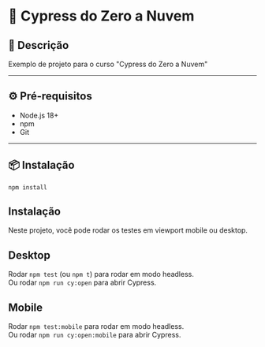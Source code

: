 # 🧪 Cypress do Zero a Nuvem

## 📘 Descrição

Exemplo de projeto para o curso "Cypress do Zero a Nuvem"

---

## ⚙️ Pré-requisitos

- Node.js 18+
- npm
- Git
---

## 📦 Instalação

`npm install`

## Instalação
Neste projeto, você pode rodar os testes em viewport mobile ou desktop.

## Desktop
Rodar `npm test` (ou `npm t`) para rodar em modo headless.  
Ou rodar `npm run cy:open` para abrir Cypress.  

## Mobile
Rodar `npm test:mobile` para rodar em modo headless.  
Ou rodar `npm run cy:open:mobile` para abrir Cypress.  